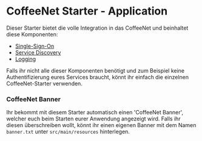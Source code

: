 # CoffeeNet Starter - Application

Dieser Starter bietet die volle Integration in das CoffeeNet und beinhaltet diese Komponenten:
 * [Single-Sign-On](https://gitlab.synyx.de/coffeenet/coffeenet-starter-sso/blob/master/README.md)
 * [Service Discovery](https://gitlab.synyx.de/coffeenet/coffeenet-starter-discovery/blob/master/README.md)
 * [Logging](https://gitlab.synyx.de/coffeenet/coffeenet-starter-logging/blob/master/README.md)

Falls ihr nicht alle dieser Komponenten benötigt und zum Beispiel keine Authentifizierung eures Services braucht,
könnt ihr einfach die einzelnen CoffeeNet-Starter verwenden.

### CoffeeNet Banner
Ihr bekommt mit diesem Starter automatisch einen 'CoffeeNet Banner', welcher euch beim Starten eurer Anwendung angezeigt wird.
Falls ihr diesen überschreiben wollt, könnt ihr einen eigenen Banner mit dem Namen `banner.txt` unter `src/main/resources` hinterlegen.